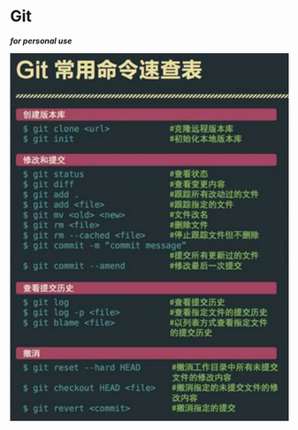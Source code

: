 # Git 

***for personal use***

![image](https://github.com/asdbeen/git-test/blob/main/img/command%20note%201.jpg)
